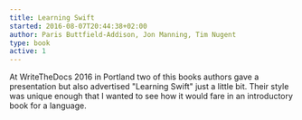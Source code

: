```yaml
---
title: Learning Swift
started: 2016-08-07T20:44:38+02:00
author: Paris Buttfield-Addison, Jon Manning, Tim Nugent
type: book
active: 1
---
```


At WriteTheDocs 2016 in Portland two of this books authors gave a presentation
but also advertised "Learning Swift" just a little bit. Their style was unique
enough that I wanted to see how it would fare in an introductory book for a
language.
